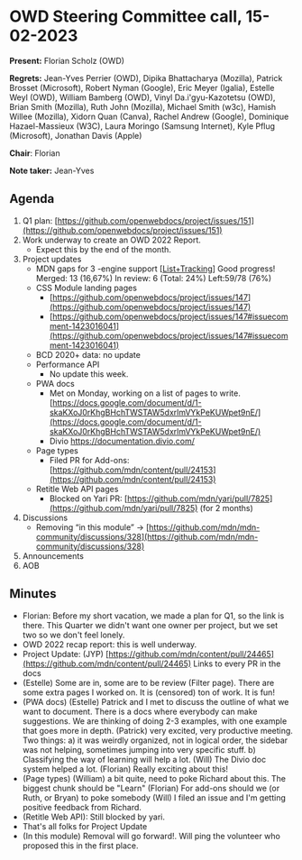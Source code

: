 # OWD Steering Committee call, 15-02-2023

**Present:** Florian Scholz (OWD)

**Regrets:** Jean-Yves Perrier (OWD), Dipika Bhattacharya (Mozilla), Patrick Brosset (Microsoft), ​​Robert Nyman (Google), Eric Meyer (Igalia), Estelle Weyl (OWD), William Bamberg (OWD), Vinyl Da.i'gyu-Kazotetsu (OWD), Brian Smith (Mozilla), Ruth John (Mozilla), Michael Smith (w3c), Hamish Willee (Mozilla), Xidorn Quan (Canva), Rachel Andrew (Google), Dominique Hazael-Massieux (W3C), Laura Moringo (Samsung Internet), Kyle Pflug (Microsoft), Jonathan Davis (Apple)

**Chair**: Florian

**Note taker:** Jean-Yves

## Agenda

1. Q1 plan: [https://github.com/openwebdocs/project/issues/151](https://github.com/openwebdocs/project/issues/151) 
2. Work underway to create an OWD 2022 Report.
    - Expect this by the end of the month.
3. Project updates
    - MDN gaps for 3 -engine support [[List+Tracking](https://docs.google.com/spreadsheets/d/1qsZGV2-OOAScID-UtTI33IH5Ltc7vpcTccAS2FjBcAk/edit#gid=0)]
   Good progress! Merged: 13 (16,67%) In review: 6 (Total: 24%) Left:59/78 (76%)
    - CSS Module landing pages
        - [https://github.com/openwebdocs/project/issues/147](https://github.com/openwebdocs/project/issues/147) 
        - [https://github.com/openwebdocs/project/issues/147#issuecomment-1423016041](https://github.com/openwebdocs/project/issues/147#issuecomment-1423016041) 
    - BCD 2020+ data: no update
    - Performance API
        - No update this week.
    - PWA docs
        - Met on Monday, working on a list of pages to write. [https://docs.google.com/document/d/1-skaKXoJ0rKhgBHchTWSTAW5dxrlmVYkPeKUWpet9nE/](https://docs.google.com/document/d/1-skaKXoJ0rKhgBHchTWSTAW5dxrlmVYkPeKUWpet9nE/) 
        - Divio https://documentation.divio.com/
    - Page types
        - Filed PR for Add-ons: [https://github.com/mdn/content/pull/24153](https://github.com/mdn/content/pull/24153)  
    - Retitle Web API pages
        - Blocked on Yari PR: [https://github.com/mdn/yari/pull/7825](https://github.com/mdn/yari/pull/7825) (for 2 months)
4. Discussions
    - Removing “in this module” -> [https://github.com/mdn/mdn-community/discussions/328](https://github.com/mdn/mdn-community/discussions/328)
5. Announcements
6. AOB

## Minutes

* Florian: Before my short vacation, we made a plan for Q1, so the link is there. This Quarter we didn't want one owner per project, but we set two so we don't feel lonely.
* OWD 2022 recap report: this is well underway.
* Project Update: (JYP) [https://github.com/mdn/content/pull/24465](https://github.com/mdn/content/pull/24465) Links to every PR in the docs
* (Estelle) Some are in, some are to be review (Filter page). There are some extra pages I worked on. It is (censored) ton of work. It is fun!
* (PWA docs) (Estelle) Patrick and I met to discuss the outline of what we want to document. There is a docs where everybody can make suggestions. We are thinking of doing 2-3 examples, with one example that goes more in depth. (Patrick) very excited, very productive meeting. Two things: a) it was weirdly organized, not in logical order, the sidebar was not helping, sometimes jumping into very specific stuff. b) Classifying the way of learning will help a lot. (Will) The Divio doc system helped a lot. (Florian) Really exciting about this!
* (Page types) (William) a bit quite, need to poke Richard about this. The biggest chunk should be "Learn" (Florian) For add-ons should we (or Ruth, or Bryan) to poke somebody (Will) I filed an issue and I'm getting positive feedback from Richard.
* (Retitle Web API): Still blocked by yari.
* That's all folks for Project Update
* (In this module) Removal will go forward!. Will ping the volunteer who proposed this in the first place.
